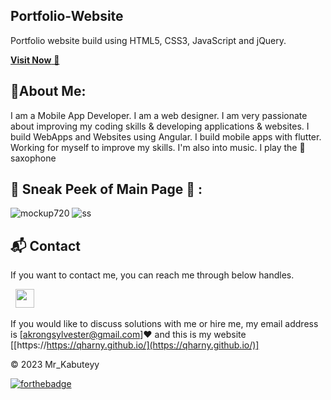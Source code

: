 ## Portfolio-Website
Portfolio website build using HTML5, CSS3, JavaScript and jQuery.

<a href="https://qharny.github.io/" target="_blank">**Visit Now** 🚀</a>


## 📌About Me:
  I am a Mobile App Developer.
  I am a web designer.
  I am very passionate about improving my coding skills & developing applications & websites.
  I build WebApps and Websites using Angular.
  I build mobile apps with flutter.
  Working for myself to improve my skills.
  I'm also into music. I play the 🎷saxophone


## 📌 Sneak Peek of Main Page 🙈 :
![mockup720](https://user-images.githubusercontent.com/64949957/124947013-1f682080-e02d-11eb-977e-df3bbd4fa838*.png)
![ss](https://user-images.githubusercontent.com/64949957/159113640-d92665a8-f614-42b3-8456-66b97fc2e651*.png)


<h2>📬 Contact</h2>


If you want to contact me, you can reach me through below handles.

&nbsp;&nbsp;<a href="https://www.linkedin.com/in/manasseh-kabutey-58887123b/"><img src="https://www.felberpr.com/wp-content/uploads/linkedin-logo.png" width="30"></img></a>

If you would like to discuss solutions with me or hire me, 
my email address is [akrongsylvester@gmail.com]❤️
and this is my website [[https://https://qharny.github.io/](https://qharny.github.io/)]

© 2023 Mr_Kabuteyy


[![forthebadge](https://forthebadge.com/images/badges/built-with-love.svg)](https://forthebadge.com)


<a href="https://streak-stats.demolab.com/?user=Qharny&theme=carbonfox">